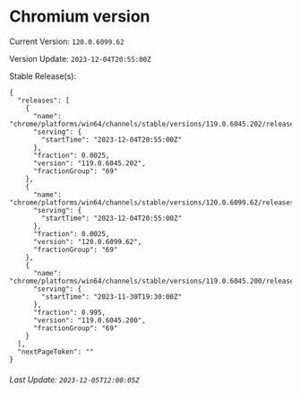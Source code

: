 # Chromium version

Current Version: `120.0.6099.62`

Version Update: `2023-12-04T20:55:00Z`

Stable Release(s):
```
{
  "releases": [
    {
      "name": "chrome/platforms/win64/channels/stable/versions/119.0.6045.202/releases/1701723300",
      "serving": {
        "startTime": "2023-12-04T20:55:00Z"
      },
      "fraction": 0.0025,
      "version": "119.0.6045.202",
      "fractionGroup": "69"
    },
    {
      "name": "chrome/platforms/win64/channels/stable/versions/120.0.6099.62/releases/1701723300",
      "serving": {
        "startTime": "2023-12-04T20:55:00Z"
      },
      "fraction": 0.0025,
      "version": "120.0.6099.62",
      "fractionGroup": "69"
    },
    {
      "name": "chrome/platforms/win64/channels/stable/versions/119.0.6045.200/releases/1701372600",
      "serving": {
        "startTime": "2023-11-30T19:30:00Z"
      },
      "fraction": 0.995,
      "version": "119.0.6045.200",
      "fractionGroup": "69"
    }
  ],
  "nextPageToken": ""
}
```

###### Last Update: `2023-12-05T12:00:05Z`
        